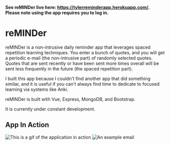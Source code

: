 **See reMINDer live here: https://tylerreminderapp.herokuapp.com/. Please note using the app requires you to log in.**

# reMINDer
reMINDer is a non-intrusive daily reminder app that leverages spaced repetition learning techniques. You enter a bunch of quotes, and you will get a periodic e-mail (the non-intrusive part) of randomly selected quotes. Quotes that are sent recently or have been sent more times overall will be sent less frequently in the future (the spaced repetition part).

I built this app because I couldn't find another app that did something similar, and it is useful if you can't always find time to dedicate to focused learning via systems like Anki.

reMINDer is built with Vue, Express, MongoDB, and Bootstrap.

It is currently under constant development.

## App In Action
![This is a gif of the application in action](https://i.imgur.com/5Lu8n4e.gif)
![An example email](https://i.imgur.com/6CMeZHU.png)
